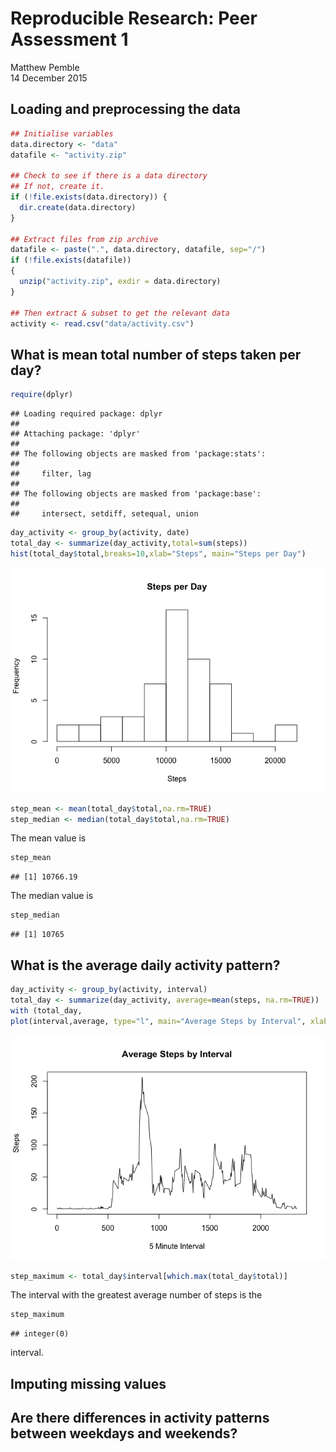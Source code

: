 # Reproducible Research: Peer Assessment 1
Matthew Pemble  
14 December 2015  

## Loading and preprocessing the data


```r
## Initialise variables
data.directory <- "data"
datafile <- "activity.zip"

## Check to see if there is a data directory
## If not, create it.
if (!file.exists(data.directory)) {
  dir.create(data.directory)
}

## Extract files from zip archive
datafile <- paste(".", data.directory, datafile, sep="/")
if (!file.exists(datafile))
{
  unzip("activity.zip", exdir = data.directory)
}

## Then extract & subset to get the relevant data
activity <- read.csv("data/activity.csv")
```





## What is mean total number of steps taken per day?


```r
require(dplyr)
```

```
## Loading required package: dplyr
## 
## Attaching package: 'dplyr'
## 
## The following objects are masked from 'package:stats':
## 
##     filter, lag
## 
## The following objects are masked from 'package:base':
## 
##     intersect, setdiff, setequal, union
```

```r
day_activity <- group_by(activity, date)
total_day <- summarize(day_activity,total=sum(steps))
hist(total_day$total,breaks=10,xlab="Steps", main="Steps per Day")
```

![](PA1_template_files/figure-html/unnamed-chunk-2-1.png) 

```r
step_mean <- mean(total_day$total,na.rm=TRUE)
step_median <- median(total_day$total,na.rm=TRUE)
```
The mean value is 

```r
step_mean
```

```
## [1] 10766.19
```
The median value is

```r
step_median
```

```
## [1] 10765
```
## What is the average daily activity pattern?


```r
day_activity <- group_by(activity, interval)
total_day <- summarize(day_activity, average=mean(steps, na.rm=TRUE))
with (total_day,
plot(interval,average, type="l", main="Average Steps by Interval", xlab="5 Minute Interval", ylab="Steps"))
```

![](PA1_template_files/figure-html/unnamed-chunk-5-1.png) 

```r
step_maximum <- total_day$interval[which.max(total_day$total)]
```
The interval with the greatest average number of steps is the

```r
step_maximum
```

```
## integer(0)
```
interval.

## Imputing missing values



## Are there differences in activity patterns between weekdays and weekends?
